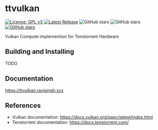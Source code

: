 # ttvulkan
[![License: GPL v3](https://img.shields.io/badge/License-GPLv3-blue.svg)](https://www.gnu.org/licenses/gpl-3.0)
[![Latest Release](https://img.shields.io/github/v/release/ravi688/ttvulkan?label=latest&logo=github)](https://github.com/ravi688/BuildMaster/releases/latest)
![GitHub stars](https://img.shields.io/github/stars/ravi688/ttvulkan?style=social)
![GitHub stars](https://img.shields.io/github/forks/ravi688/ttvulkan?style=social)
[![GitHub stars](https://img.shields.io/github/issues/ravi688/ttvulkan?style=social)](https://github.com/ravi688/BuildMaster/issues)

Vulkan Compute implemention for Tenstorrent Hardware

## Building and Installing
TODO

## Documentation
https://ttvulkan.ravisingh.xyz

## References
- Vulkan documentation: https://docs.vulkan.org/spec/latest/index.html
- Tenstorrent documentation: https://docs.tenstorrent.com/
